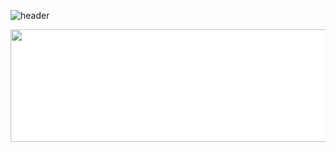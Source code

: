 ![header](https://capsule-render.vercel.app/api?type=slice&text=lumpen)

<div style="background-color: white;">
  <a href="https://github.com/devxb/gitanimals">
    <img
      src="https://render.gitanimals.org/lines/lumpenop?pet-id=644007062293980570"
      width="600"
      height="180"
    />
  </a>
</div>
  
<!--
**lumpenop/lumpenop** is a ✨ _special_ ✨ repository because its `README.md` (this file) appears on your GitHub profile.

Here are some ideas to get you started:

- 🔭 I’m currently working on ...
- 🌱 I’m currently learning ...
- 👯 I’m looking to collaborate on ...
- 🤔 I’m looking for help with ...
- 💬 Ask me about ...
- 📫 How to reach me: ...
- 😄 Pronouns: ...
- ⚡ Fun fact: ...
-->
